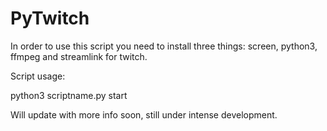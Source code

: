 # PyTwitch

In order to use this script you need to install three things: screen, python3, ffmpeg and streamlink for twitch.

Script usage:

python3 scriptname.py start

Will update with more info soon, still under intense development.
